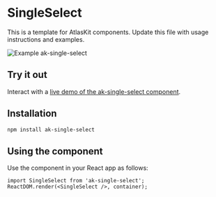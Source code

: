 # SingleSelect

This is a template for AtlasKit components. Update this file with usage instructions and examples.

![Example ak-single-select](https://bytebucket.org/atlassian/atlaskit/raw/@BITBUCKET_COMMIT@/packages/ak-single-select/docs/screencast.gif)

## Try it out

Interact with a [live demo of the ak-single-select component](https://aui-cdn.atlassian.com/atlaskit/stories/ak-single-select/@VERSION@/).

## Installation

```sh
npm install ak-single-select
```

## Using the component

Use the component in your React app as follows:

```
import SingleSelect from 'ak-single-select';
ReactDOM.render(<SingleSelect />, container);
```
